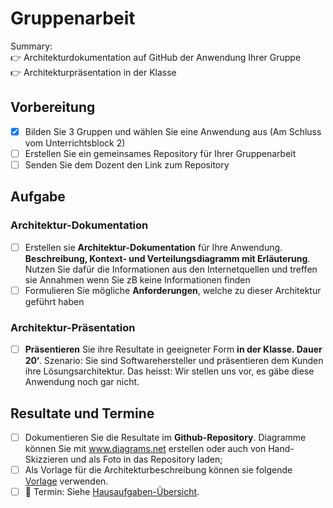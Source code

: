 # Gruppenarbeit

Summary:<br>
:point_right: Architekturdokumentation auf GitHub der Anwendung Ihrer Gruppe<br>
:point_right: Architekturpräsentation in der Klasse<br>

## Vorbereitung
- [x] Bilden Sie 3 Gruppen und wählen Sie eine Anwendung aus (Am Schluss vom Unterrichtsblock 2)
- [ ] Erstellen Sie ein gemeinsames Repository für Ihrer Gruppenarbeit 
- [ ] Senden Sie dem Dozent den Link zum Repository

## Aufgabe

### Architektur-Dokumentation
- [ ] Erstellen sie **Architektur-Dokumentation** für Ihre Anwendung. **Beschreibung, Kontext- und Verteilungsdiagramm mit Erläuterung**. Nutzen Sie dafür die Informationen aus den Internetquellen und treffen sie Annahmen wenn Sie zB keine Informationen finden
- [ ] Formulieren Sie mögliche **Anforderungen**, welche zu dieser Architektur geführt haben

### Architektur-Präsentation
- [ ] **Präsentieren** Sie ihre Resultate in geeigneter Form **in der Klasse. Dauer 20‘**. Szenario: Sie sind Softwarehersteller und präsentieren dem Kunden ihre Lösungsarchitektur. Das heisst: Wir stellen uns vor, es gäbe diese Anwendung noch gar nicht. 

## Resultate und Termine
- [ ] Dokumentieren Sie die Resultate im **Github-Repository**. Diagramme können Sie mit www.diagrams.net erstellen oder auch von Hand-Skizzieren und als Foto in das Repository laden;
- [ ] Als Vorlage für die Architekturbeschreibung können sie folgende [Vorlage](ArchDocVorl.md) verwenden.
- [ ] :date: Termin: Siehe [Hausaufgaben-Übersicht](README.md).

